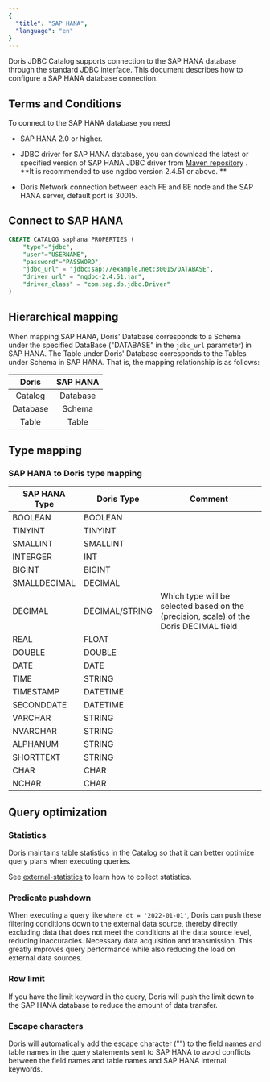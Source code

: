 ```yaml
---
{
  "title": "SAP HANA",
  "language": "en"
}
---
```


<!-- 
Licensed to the Apache Software Foundation (ASF) under one
or more contributor license agreements.  See the NOTICE file
distributed with this work for additional information
regarding copyright ownership.  The ASF licenses this file
to you under the Apache License, Version 2.0 (the
"License"); you may not use this file except in compliance
with the License.  You may obtain a copy of the License at

  http://www.apache.org/licenses/LICENSE-2.0

Unless required by applicable law or agreed to in writing,
software distributed under the License is distributed on an
"AS IS" BASIS, WITHOUT WARRANTIES OR CONDITIONS OF ANY
KIND, either express or implied.  See the License for the
specific language governing permissions and limitations
under the License.
-->

Doris JDBC Catalog supports connection to the SAP HANA database through the standard JDBC interface. This document describes how to configure a SAP HANA database connection.

## Terms and Conditions

To connect to the SAP HANA database you need

- SAP HANA 2.0 or higher.

- JDBC driver for SAP HANA database, you can download the latest or specified version of SAP HANA JDBC driver from [Maven repository](https://mvnrepository.com/artifact/com.sap.cloud.db.jdbc/ngdbc) . **It is recommended to use ngdbc version 2.4.51 or above. **

- Doris Network connection between each FE and BE node and the SAP HANA server, default port is 30015.

## Connect to SAP HANA

```sql
CREATE CATALOG saphana PROPERTIES (
    "type"="jdbc",
    "user"="USERNAME",
    "password"="PASSWORD",
    "jdbc_url" = "jdbc:sap://example.net:30015/DATABASE",
    "driver_url" = "ngdbc-2.4.51.jar",
    "driver_class" = "com.sap.db.jdbc.Driver"
)
```

## Hierarchical mapping

When mapping SAP HANA, Doris' Database corresponds to a Schema under the specified DataBase ("DATABASE" in the `jdbc_url` parameter) in SAP HANA. The Table under Doris' Database corresponds to the Tables under Schema in SAP HANA. That is, the mapping relationship is as follows:

|  Doris   | SAP HANA |
|:--------:|:--------:|
| Catalog  | Database |
| Database |  Schema  |
|  Table   |  Table   |

## Type mapping

### SAP HANA to Doris type mapping

| SAP HANA Type   | Doris Type     | Comment                                                                                |
|-----------------|----------------|----------------------------------------------------------------------------------------|
| BOOLEAN         | BOOLEAN        |                                                                                        |
| TINYINT         | TINYINT        |                                                                                        |
| SMALLINT        | SMALLINT       |                                                                                        |
| INTERGER        | INT            |                                                                                        |
| BIGINT          | BIGINT         |                                                                                        |
| SMALLDECIMAL    | DECIMAL        |                                                                                        |
| DECIMAL         | DECIMAL/STRING | Which type will be selected based on the (precision, scale) of the Doris DECIMAL field |
| REAL            | FLOAT          |                                                                                        |
| DOUBLE          | DOUBLE         |                                                                                        |
| DATE            | DATE           |                                                                                        |
| TIME            | STRING         |                                                                                        |
| TIMESTAMP       | DATETIME       |                                                                                        |
| SECONDDATE      | DATETIME       |                                                                                        |
| VARCHAR         | STRING         |                                                                                        |
| NVARCHAR        | STRING         |                                                                                        |
| ALPHANUM        | STRING         |                                                                                        |
| SHORTTEXT       | STRING         |                                                                                        |
| CHAR            | CHAR           |                                                                                        |
| NCHAR           | CHAR           |                                                                                        |

## Query optimization

### Statistics

Doris maintains table statistics in the Catalog so that it can better optimize query plans when executing queries.

See [external-statistics](../external-statistics) to learn how to collect statistics.

### Predicate pushdown

When executing a query like `where dt = '2022-01-01'`, Doris can push these filtering conditions down to the external data source, thereby directly excluding data that does not meet the conditions at the data source level, reducing inaccuracies. Necessary data acquisition and transmission. This greatly improves query performance while also reducing the load on external data sources.

### Row limit

If you have the limit keyword in the query, Doris will push the limit down to the SAP HANA database to reduce the amount of data transfer.

### Escape characters

Doris will automatically add the escape character ("") to the field names and table names in the query statements sent to SAP HANA to avoid conflicts between the field names and table names and SAP HANA internal keywords.
